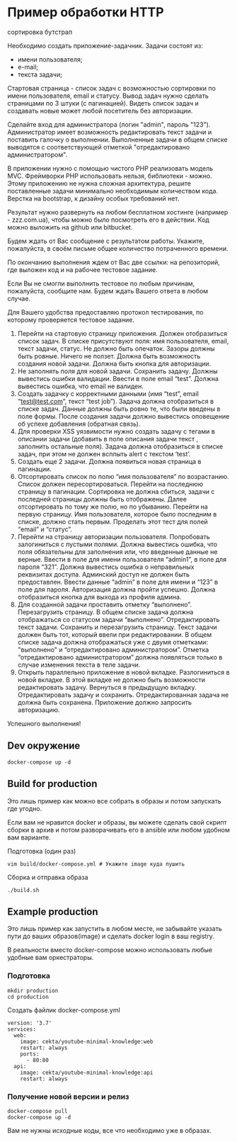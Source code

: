 # Пример обработки HTTP

сортировка
бутстрап

Необходимо создать приложение-задачник.
Задачи состоят из:
- имени пользователя;
- е-mail;
- текста задачи;
 
Стартовая страница - список задач с возможностью сортировки по имени пользователя, email и статусу. 
Вывод задач нужно сделать страницами по 3 штуки (с пагинацией). 
Видеть список задач и создавать новые может любой посетитель без авторизации.
 
Сделайте вход для администратора (логин "admin", пароль "123"). 
Администратор имеет возможность редактировать текст задачи и поставить галочку о выполнении. 
Выполненные задачи в общем списке выводятся с соответствующей отметкой "отредактировано администратором".
 
В приложении нужно с помощью чистого PHP реализовать модель MVC. Фреймворки PHP использовать нельзя, библиотеки - можно. 
Этому приложению не нужна сложная архитектура, решите поставленные задачи минимально необходимым количеством кода. 
Верстка на bootstrap, к дизайну особых требований нет.
 
Результат нужно развернуть на любом бесплатном хостинге (например - zzz.com.ua), чтобы можно было посмотреть его 
в действии. Код можно выложить на github или bitbucket.
 
Будем ждать от Вас сообщение с результатом работы. Укажите, пожалуйста, в своём письме общее количество 
потраченного времени.
 
По окончанию выполнения ждем от Вас две ссылки: на репозиторий, где выложен код и на рабочее тестовое задание.
 
Если Вы не смогли выполнить тестовое по любым причинам, пожалуйста, сообщите нам. Будем ждать Вашего ответа в 
любом случае.
 
Для Вашего удобства предоставляю протокол тестирования, по которому проверяется тестовое задание.
1. Перейти на стартовую страницу приложения. 
    Должен отобразиться список задач. 
    В списке присутствуют поля: имя пользователя, email, текст задачи, статус. 
    Не должно быть опечаток. 
    Зазоры должны быть ровные. 
    Ничего не ползет. 
    Должна быть возможность создания новой задачи. 
    Должна быть кнопка для авторизации.
2. Не заполнять поля для новой задачи. 
    Сохранить задачу. 
    Должны вывестись ошибки валидации. 
    Ввести в поле email “test”. 
    Должна вывестись ошибка, что email не валиден.
3. Создать задачку с корректными данными (имя “test”, email “test@test.com”, текст “test job”). 
    Задача должна отобразиться в списке задач. 
    Данные должны быть ровно те, что были введены в поле формы. 
    После создания задачи должно вывестись оповещение об успехе добавления (обратная связь).
4. Для проверки XSS уязвимости нужно создать задачу с тегами в описании задачи 
    (добавить в поле описания задачи текст <script>alert(‘test’);</script>, заполнить остальные поля). 
    Задача должна отобразиться в списке задач, при этом не должен всплыть alert c текстом ‘test’.
5. Создать еще 2 задачи. Должна появиться новая страница в пагинации.
6. Отсортировать список по полю “имя пользователя” по возрастанию. 
    Список должен пересортироваться. 
    Перейти на последнюю страницу в пагинации. 
    Сортировка не должна сбиться, задачи с последней страницы должны быть отображены. 
    Далее отсортировать по тому же полю, но по убыванию. 
    Перейти на первую страницу. 
    Имя пользователя, которое было последним в списке, должно стать первым. 
    Проделать этот тест для полей “email” и “статус”.
7. Перейти на страницу авторизации пользователя. 
    Попробовать залогиниться с пустыми полями. 
    Должна вывестись ошибка, что поля обязательны для заполнения или, что введенные данные не верные. 
    Ввести в поле для имени пользователя “admin1”, в поле для пароля “321”. 
    Должна вывестись ошибка о неправильных реквизитах доступа. 
    Админский доступ не должен быть предоставлен. 
    Ввести данные “admin” в поле для имени и “123” в поле для пароля. 
    Авторизация должна пройти успешно. Должна отобразиться кнопка для выхода из профиля админа.
8. Для созданной задачи проставить отметку “выполнено”. Перезагрузить страницу. 
    В общем списке задача должна отображаться со статусом задачи “выполнено”.
    Отредактировать текст задачи. Сохранить и перезагрузить страницу. 
    Текст задачи должен быть тот, который ввели при редактировании. 
    В общем списке задача должна отображаться уже с двумя отметками: "выполнено" и “отредактировано администратором”. 
    Отметка “отредактировано администратором” должна появляться только в случае изменения текста в теле задачи.
9. Открыть параллельно приложение в новой вкладке. 
    Разлогиниться в новой вкладке. 
    В этой вкладке не должно быть возможности редактировать задачу. 
    Вернуться в предыдущую вкладку. Отредактировать задачу и сохранить. 
    Отредактированная задача не должна быть сохранена. 
    Приложение должно запросить авторизацию.
 
Успешного выполнения!

## Dev окружение

```
docker-compose up -d
```

## Build for production

Это лишь пример как можно все собрать в образы и потом запускать где угодно.

Если вам не нравится docker и образы, вы можете сделать свой скрипт сборки в архив и потом разворачивать его в ansible 
или любом удобном вам варианте.

Подготовка (один раз)
``` 
vim build/docker-compose.yml # Укажите image куда пушить
```

Сборка и отправка образа
``` 
./build.sh
```

## Example production

Это лишь пример как запустить в любом месте, не забывайте указать пути до ваших образов(image) и сделать docker login в 
ваш registry.

В реальности вместо docker-compose можно использовать любые удобные вам оркестраторы.

### Подготовка
```
mkdir production
cd production
```

Создать файлик docker-compose.yml
``` 
version: '3.7'
services:
  web:
    image: cekta/youtube-minimal-knowledge:web
    restart: always
    ports:
      - 80:80
  api:
    image: cekta/youtube-minimal-knowledge:api
    restart: always
```

### Получение новой версии и релиз

```
docker-compose pull
docker-compose up -d
```

Вам не нужны исходные коды, все что необходимо уже в образах.
